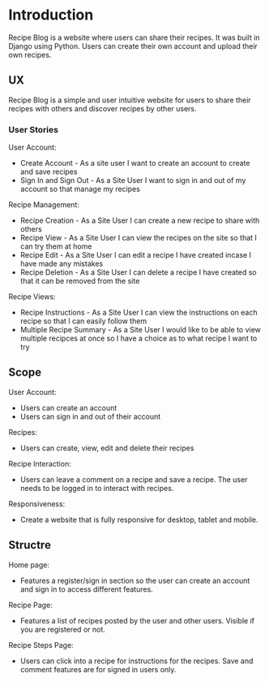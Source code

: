 # Introduction

Recipe Blog is a website where users can share their recipes. It was built in Django using Python. Users can create their own account and upload their own recipes. 


## UX
Recipe Blog is a simple and user intuitive website for users to share their recipes with others and discover recipes by other users. 

### User Stories 
User Account: 
* Create Account - As a site user I want to create an account to create and save recipes
* Sign In and Sign Out - As a Site User I want to sign in and out of my account so that manage my recipes

Recipe Management:
* Recipe Creation - As a Site User I can create a new recipe to share with others
* Recipe View - As a Site User I can view the recipes on the site so that I can try them at home
* Recipe Edit - As a Site User I can edit a recipe I have created incase I have made any mistakes
* Recipe Deletion - As a Site User I can delete a recipe I have created so that it can be removed from the site

Recipe Views:
* Recipe Instructions - As a Site User I can view the instructions on each recipe so that I can easily follow them
* Multiple Recipe Summary -  As a Site User I would like to be able to view multiple recipces at once so I have a choice as to what recipe I want to try

## Scope
User Account:
* Users can create an account
* Users can sign in and out of their account

Recipes: 
* Users can create, view, edit and delete their recipes 

Recipe Interaction: 
* Users can leave a comment on a recipe and save a recipe. The user needs to be logged in to interact with recipes.

Responsiveness:
* Create a website that is fully responsive for desktop, tablet and mobile.

## Structre 
Home page:
* Features a register/sign in section so the user can create an account and sign in to access different features. 

Recipe Page:
* Features a list of recipes posted by the user and other users. Visible if you are registered or not.

Recipe Steps Page:
* Users can click into a recipe for instructions for the recipes. Save and comment features are for signed in users only.